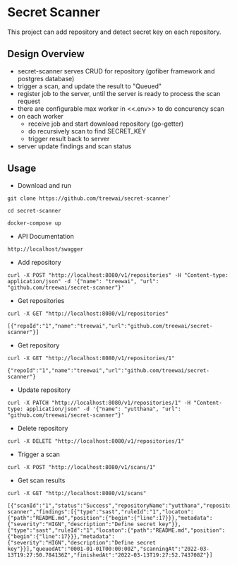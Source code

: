 # Secret Scanner

This project can add repository and detect secret key on each repository.

## Design Overview
- secret-scanner serves CRUD for repository (gofiber framework and postgres database)
- trigger a scan, and update the result to "Queued"
- register job to the server, until the server is ready to process the scan request
- there are configurable max worker in <<.env>> to do concurency scan
- on each worker
  - receive job and start download repository (go-getter)
  - do recursively scan to find SECRET_KEY
  - trigger result back to server
- server update findings and scan status

## Usage
- Download and run
```
git clone https://github.com/treewai/secret-scanner`

cd secret-scanner

docker-compose up
```

- API Documentation
```
http://localhost/swagger
```

- Add repository
```
curl -X POST "http://localhost:8080/v1/repositories" -H "Content-type: application/json" -d '{"name": "treewai", "url": "github.com/treewai/secret-scanner"}'
```

- Get repositories
```
curl -X GET "http://localhost:8080/v1/repositories"

[{"repoId":"1","name":"treewai","url":"github.com/treewai/secret-scanner"}]
```

- Get repository
```
curl -X GET "http://localhost:8080/v1/repositories/1"

{"repoId":"1","name":"treewai","url":"github.com/treewai/secret-scanner"}
```

- Update repository
```
curl -X PATCH "http://localhost:8080/v1/repositories/1" -H "Content-type: application/json" -d '{"name": "yutthana", "url": "github.com/treewai/secret-scanner"}'
```

- Delete repository
```
curl -X DELETE "http://localhost:8080/v1/repositories/1"
```

- Trigger a scan
```
curl -X POST "http://localhost:8080/v1/scans/1"
```

- Get scan results
```
curl -X GET "http://localhost:8080/v1/scans"

[{"scanId":"1","status":"Success","repositoryName":"yutthana","repositoryUrl":"github.com/treewai/secret-scanner","findings":[{"type":"sast","ruleId":"1","locaton":{"path":"README.md","position":{"begin":{"line":17}}},"metadata":{"severity":"HIGN","description":"Define secret key"}},{"type":"sast","ruleId":"1","locaton":{"path":"README.md","position":{"begin":{"line":17}}},"metadata":{"severity":"HIGN","description":"Define secret key"}}],"queuedAt":"0001-01-01T00:00:00Z","scanningAt":"2022-03-13T19:27:50.784136Z","finishedAt":"2022-03-13T19:27:52.743708Z"}]
```
